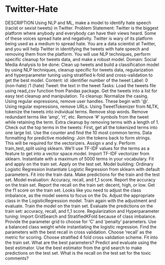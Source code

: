 # Twitter-Hate
DESCRIPTION  Using NLP and ML, make a model to identify hate speech (racist or sexist tweets) in Twitter.  Problem Statement:    Twitter is the biggest platform where anybody and everybody can have their views heard. Some of these voices spread hate and negativity. Twitter is wary of its platform being used as a medium  to spread hate.   You are a data scientist at Twitter, and you will help Twitter in identifying the tweets with hate speech and removing them from the platform. You will use NLP techniques, perform specific cleanup for tweets data, and make a robust model.  Domain: Social Media  Analysis to be done: Clean up tweets and build a classification model by using NLP techniques, cleanup specific for tweets data, regularization and hyperparameter tuning using stratified k-fold and cross-validation to get the best model.  Content:   id: identifier number of the tweet  Label: 0 (non-hate) /1 (hate)  Tweet: the text in the tweet  Tasks:       Load the tweets file using read_csv function from Pandas package.       Get the tweets into a list for easy text cleanup and manipulation.      To cleanup:           Normalize the casing.          Using regular expressions, remove user handles. These begin with '@’.          Using regular expressions, remove URLs.          Using TweetTokenizer from NLTK, tokenize the tweets into individual terms.          Remove stop words.          Remove redundant terms like ‘amp’, ‘rt’, etc.          Remove ‘#’ symbols from the tweet while retaining the term.      Extra cleanup by removing terms with a length of 1.      Check out the top terms in the tweets:          First, get all the tokenized terms into one large list.          Use the counter and find the 10 most common terms.      Data formatting for predictive modeling:          Join the tokens back to form strings. This will be required for the vectorizers.          Assign x and y.          Perform train_test_split using sklearn.      We’ll use TF-IDF values for the terms as a feature to get into a vector space model.          Import TF-IDF  vectorizer from sklearn.          Instantiate with a maximum of 5000 terms in your vocabulary.          Fit and apply on the train set.          Apply on the test set.      Model building: Ordinary Logistic Regression          Instantiate Logistic Regression from sklearn with default parameters.          Fit into  the train data.          Make predictions for the train and the test set.      Model evaluation: Accuracy, recall, and f_1 score.          Report the accuracy on the train set.          Report the recall on the train set: decent, high, or low.          Get the f1 score on the train set.      Looks like you need to adjust the class imbalance, as the model seems to focus on the 0s.          Adjust the appropriate class in the LogisticRegression model.      Train again with the adjustment and evaluate.          Train the model on the train set.          Evaluate the predictions on the train set: accuracy, recall, and f_1 score.      Regularization and Hyperparameter tuning:          Import GridSearch and StratifiedKFold because of class imbalance.          Provide the parameter grid to choose for ‘C’ and ‘penalty’ parameters.          Use a balanced class weight while instantiating the logistic regression.      Find the parameters with the best recall in cross validation.          Choose ‘recall’ as the metric for scoring.          Choose stratified 4 fold cross validation scheme.          Fit into  the train set.      What are the best parameters?      Predict and evaluate using the best estimator.          Use the best estimator from the grid search to make predictions on the test set.          What is the recall on the test set for the toxic comments?
